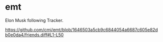 # emt
Elon Musk following Tracker.

https://github.com/cmj/emt/blob/1646503a5cb9c6844054a6687c605e82db0e0da4/friends.diff#L1-L50
